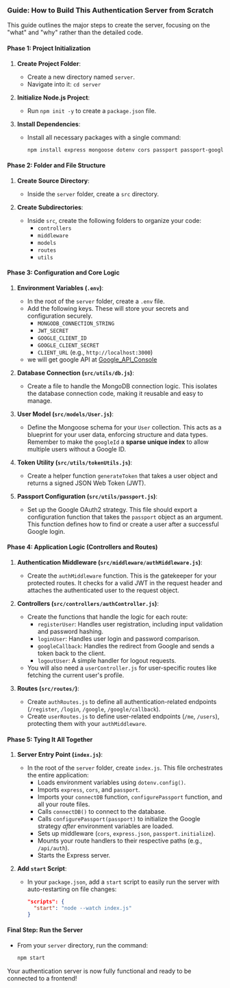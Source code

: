 ### **Guide: How to Build This Authentication Server from Scratch**

This guide outlines the major steps to create the server, focusing on the "what" and "why" rather than the detailed code.

#### **Phase 1: Project Initialization**

1.  **Create Project Folder**:
    *   Create a new directory named `server`.
    *   Navigate into it: `cd server`

2.  **Initialize Node.js Project**:
    *   Run `npm init -y` to create a `package.json` file.

3.  **Install Dependencies**:
    *   Install all necessary packages with a single command:
        ```bash
        npm install express mongoose dotenv cors passport passport-google-oauth20 jsonwebtoken bcrypt validator
        ```

#### **Phase 2: Folder and File Structure**

1.  **Create Source Directory**:
    *   Inside the `server` folder, create a `src` directory.

2.  **Create Subdirectories**:
    *   Inside `src`, create the following folders to organize your code:
        *   `controllers`
        *   `middleware`
        *   `models`
        *   `routes`
        *   `utils`

#### **Phase 3: Configuration and Core Logic**

1.  **Environment Variables (`.env`)**:
    *   In the root of the `server` folder, create a `.env` file.
    *   Add the following keys. These will store your secrets and configuration securely.
        *   `MONGODB_CONNECTION_STRING`
        *   `JWT_SECRET`
        *   `GOOGLE_CLIENT_ID`
        *   `GOOGLE_CLIENT_SECRET`
        *   `CLIENT_URL` (e.g., `http://localhost:3000`)
    * we will get google API at [Google_API_Console](https://console.developers.google.com/?hl=zh-tw)
2.  **Database Connection (`src/utils/db.js`)**:
    *   Create a file to handle the MongoDB connection logic. This isolates the database connection code, making it reusable and easy to manage.

3.  **User Model (`src/models/User.js`)**:
    *   Define the Mongoose schema for your `User` collection. This acts as a blueprint for your user data, enforcing structure and data types. Remember to make the `googleId` a **sparse unique index** to allow multiple users without a Google ID.

4.  **Token Utility (`src/utils/tokenUtils.js`)**:
    *   Create a helper function `generateToken` that takes a user object and returns a signed JSON Web Token (JWT).

5.  **Passport Configuration (`src/utils/passport.js`)**:
    *   Set up the Google OAuth2 strategy. This file should export a configuration function that takes the `passport` object as an argument. This function defines how to find or create a user after a successful Google login.

#### **Phase 4: Application Logic (Controllers and Routes)**

1.  **Authentication Middleware (`src/middleware/authMiddleware.js`)**:
    *   Create the `authMiddleware` function. This is the gatekeeper for your protected routes. It checks for a valid JWT in the request header and attaches the authenticated user to the request object.

2.  **Controllers (`src/controllers/authController.js`)**:
    *   Create the functions that handle the logic for each route:
        *   `registerUser`: Handles user registration, including input validation and password hashing.
        *   `loginUser`: Handles user login and password comparison.
        *   `googleCallback`: Handles the redirect from Google and sends a token back to the client.
        *   `logoutUser`: A simple handler for logout requests.
    *   You will also need a `userController.js` for user-specific routes like fetching the current user's profile.

3.  **Routes (`src/routes/`)**:
    *   Create `authRoutes.js` to define all authentication-related endpoints (`/register`, `/login`, `/google`, `/google/callback`).
    *   Create `userRoutes.js` to define user-related endpoints (`/me`, `/users`), protecting them with your `authMiddleware`.

#### **Phase 5: Tying It All Together**

1.  **Server Entry Point (`index.js`)**:
    *   In the root of the `server` folder, create `index.js`. This file orchestrates the entire application:
        *   Loads environment variables using `dotenv.config()`.
        *   Imports `express`, `cors`, and `passport`.
        *   Imports your `connectDB` function, `configurePassport` function, and all your route files.
        *   Calls `connectDB()` to connect to the database.
        *   Calls `configurePassport(passport)` to initialize the Google strategy *after* environment variables are loaded.
        *   Sets up middleware (`cors`, `express.json`, `passport.initialize`).
        *   Mounts your route handlers to their respective paths (e.g., `/api/auth`).
        *   Starts the Express server.

2.  **Add `start` Script**:
    *   In your `package.json`, add a `start` script to easily run the server with auto-restarting on file changes:
        ```json
        "scripts": {
          "start": "node --watch index.js"
        }
        ```

#### **Final Step: Run the Server**

*   From your `server` directory, run the command:
    ```bash
    npm start
    ```

Your authentication server is now fully functional and ready to be connected to a frontend!